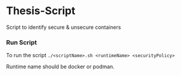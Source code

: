 # Thesis-Script
Script to identify secure &amp; unsecure containers

### Run Script
To run the script `./<scriptName>.sh <runtimeName> <securityPolicy>`

Runtime name should be docker or podman.
